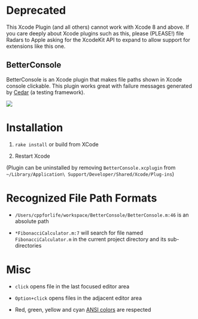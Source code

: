 Deprecated
==========

This Xcode Plugin (and all others) cannot work with Xcode 8 and above. If you care deeply about Xcode plugins such as this, please (PLEASE!) file Radars to Apple asking for the XcodeKit API to expand to allow support for extensions like this one.

BetterConsole
-------------
BetterConsole is an Xcode plugin that makes file paths shown in
Xcode console clickable. This plugin works great with failure
messages generated by [Cedar](http://github.com/pivotal/cedar)
(a testing framework).

![](https://raw.github.com/cppforlife/BetterConsole/master/screenshot.png)


# Installation

1. `rake install` or build from XCode

2. Restart Xcode

(Plugin can be uninstalled by removing `BetterConsole.xcplugin` from
`~/Library/Application\ Support/Developer/Shared/Xcode/Plug-ins`)


# Recognized File Path Formats

- `/Users/cppforlife/workspace/BetterConsole/BetterConsole.m:46`
  is an absolute path

- `*FibonacciCalculator.m:7`
  will search for file named `FibonacciCalculator.m`
  in the current project directory and its sub-directories


# Misc

- `click` opens file in the last focused editor area

- `Option+click` opens files in the adjacent editor area

- Red, green, yellow and cyan
  [ANSI colors](http://www.linuxfocus.org/English/May2004/article335.shtml)
  are respected
